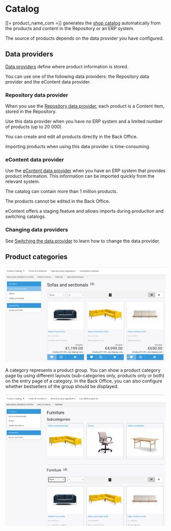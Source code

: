 # Catalog

[[= product_name_com =]] generates the [shop catalog](../catalog/catalog.md) automatically from the products and content in the Repository or an ERP system.

The source of products depends on the data provider you have configured.

## Data providers

[Data providers](../data_providers/data_providers.md) define where product information is stored.

You can use one of the following data providers: the Repository data provider and the eContent data provider.

### Repository data provider

When you use the [Repository data provider](../data_providers/repository_data_provider.md), each product is a Content item, stored in the Repository.

Use this data provider when you have no ERP system and a limited number of products (up to 20 000).

You can create and edit all products directly in the Back Office.

Importing products when using this data provider is time-consuming.

### eContent data provider

Use the [eContent data provider](../econtent/econtent.md) when you have an ERP system that provides product information.
This information can be imported quickly from the relevant system.

The catalog can contain more than 1 million products.

The products cannot be edited in the Back Office.

eContent offers a staging feature and allows imports during production and switching catalogs.

### Changing data providers

See [Switching the data provider](../data_providers/data_providers#switching-the-data-provider.md)
to learn how to change the data provider.

## Product categories

![Product category](img/product_catalog_2.png)

A category represents a product group.
You can show a product category page by using different layouts (sub-categories only, products only or both) on the entry page of a category.
In the Back Office, you can also configure whether bestsellers of the group should be displayed.

![Subcategories in the product catalog](img/catalog_categories_and_products.png)
